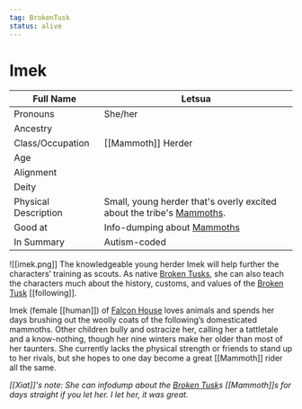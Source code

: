 ```yaml
---
tag: BrokenTusk
status: alive
---
```

# Imek

| Full Name            | Letsua                                                                |
| -------------------- | --------------------------------------------------------------------- |
| Pronouns             | She/her                                                               |
| Ancestry             |                                                                       |
| Class/Occupation     | [[Mammoth]] Herder                                                                |
| Age                  |                                                                       |
| Alignment            |                                                                       |
| Deity                |                                                                       |
| Physical Description | Small, young herder that's overly excited about the tribe's [Mammoths](Mammoth). |
| Good at              | Info-dumping about [Mammoths](Mammoth)                                           |
| In Summary           | Autism-coded                                                          |

![[imek.png]]
The knowledgeable young herder Imek will help further the characters’ training as scouts. As native [Broken Tusks](Broken-Tusk), she can also teach the characters much about the history, customs, and values of the [Broken Tusk](Broken-Tusk) [[following]].

Imek (female [[human]]) of [Falcon House](Falcon-House) loves animals and spends her days brushing out the woolly coats of the following’s domesticated mammoths. Other children bully and ostracize her, calling her a tattletale and a know-nothing, though her nine winters make her older than most of her taunters. She currently lacks the physical strength or friends to stand up to her rivals, but she hopes to one day become a great [[Mammoth]] rider all the same.

*[[Xiat]]'s note: She can infodump about the [Broken Tusk](Broken-Tusk)s [[Mammoth]]s for days straight if you let her. I let her, it was great.*